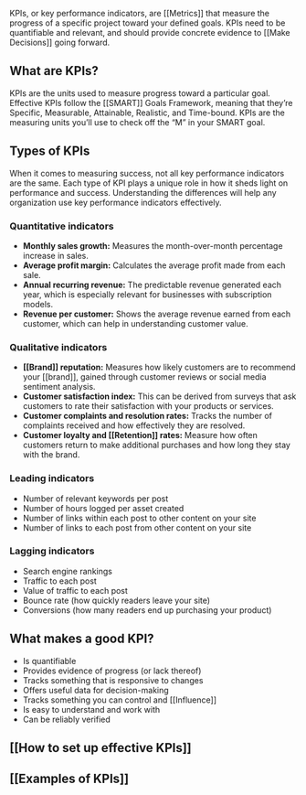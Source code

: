 KPIs, or key performance indicators, are [[Metrics]] that measure the progress of a specific project toward your defined goals. KPIs need to be quantifiable and relevant, and should provide concrete evidence to [[Make Decisions]] going forward.
## What are KPIs?

KPIs are the units used to measure progress toward a particular goal. Effective KPIs follow the [[SMART]] Goals Framework, meaning that they’re Specific, Measurable, Attainable, Realistic, and Time-bound. KPIs are the measuring units you’ll use to check off the “M” in your SMART goal.
## Types of KPIs

When it comes to measuring success, not all key performance indicators are the same. Each type of KPI plays a unique role in how it sheds light on performance and success. Understanding the differences will help any organization use key performance indicators effectively.
### Quantitative indicators

- **Monthly sales growth:** Measures the month-over-month percentage increase in sales.
- **Average profit margin:** Calculates the average profit made from each sale.
- **Annual recurring revenue:** The predictable revenue generated each year, which is especially relevant for businesses with subscription models.
- **Revenue per customer:** Shows the average revenue earned from each customer, which can help in understanding customer value.
### Qualitative indicators

- **[[Brand]] reputation:** Measures how likely customers are to recommend your [[brand]], gained through customer reviews or social media sentiment analysis.
- **Customer satisfaction index:** This can be derived from surveys that ask customers to rate their satisfaction with your products or services.
- **Customer complaints and resolution rates:** Tracks the number of complaints received and how effectively they are resolved.
- **Customer loyalty and [[Retention]] rates:** Measure how often customers return to make additional purchases and how long they stay with the brand.
### Leading indicators

- Number of relevant keywords per post
- Number of hours logged per asset created
- Number of links within each post to other content on your site
- Number of links to each post from other content on your site
### Lagging indicators

- Search engine rankings
- Traffic to each post
- Value of traffic to each post
- Bounce rate (how quickly readers leave your site)
- Conversions (how many readers end up purchasing your product)

## What makes a good KPI?

- Is quantifiable    
- Provides evidence of progress (or lack thereof)
- Tracks something that is responsive to changes    
- Offers useful data for decision-making    
- Tracks something you can control and [[Influence]]    
- Is easy to understand and work with    
- Can be reliably verified    
## [[How to set up effective KPIs]]
## [[Examples of KPIs]]